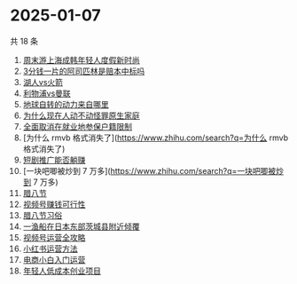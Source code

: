 # 2025-01-07

共 18 条

<!-- BEGIN ZHIHUSEARCH -->
<!-- 最后更新时间 Tue Jan 07 2025 20:28:14 GMT+0800 (China Standard Time) -->
1. [周末游上海成韩年轻人度假新时尚](https://www.zhihu.com/search?q=周末游上海成韩年轻人度假新时尚)
1. [3分钱一片的阿司匹林是赔本中标吗](https://www.zhihu.com/search?q=3分钱一片的阿司匹林是赔本中标吗)
1. [湖人vs火箭](https://www.zhihu.com/search?q=湖人vs火箭)
1. [利物浦vs曼联](https://www.zhihu.com/search?q=利物浦vs曼联)
1. [地球自转的动力来自哪里](https://www.zhihu.com/search?q=地球自转的动力来自哪里)
1. [为什么现在人动不动怪罪原生家庭](https://www.zhihu.com/search?q=为什么现在人动不动怪罪原生家庭)
1. [全面取消在就业地参保户籍限制](https://www.zhihu.com/search?q=全面取消在就业地参保户籍限制)
1. [为什么 rmvb 格式消失了](https://www.zhihu.com/search?q=为什么 rmvb 格式消失了)
1. [短剧推广能否躺赚](https://www.zhihu.com/search?q=短剧推广能否躺赚)
1. [一块吧唧被炒到 7 万多](https://www.zhihu.com/search?q=一块吧唧被炒到 7 万多)
1. [腊八节](https://www.zhihu.com/search?q=腊八节)
1. [视频号赚钱可行性](https://www.zhihu.com/search?q=视频号赚钱可行性)
1. [腊八节习俗](https://www.zhihu.com/search?q=腊八节习俗)
1. [一渔船在日本东部茨城县附近倾覆](https://www.zhihu.com/search?q=一渔船在日本东部茨城县附近倾覆)
1. [视频号运营全攻略](https://www.zhihu.com/search?q=视频号运营全攻略)
1. [小红书运营方法](https://www.zhihu.com/search?q=小红书运营方法)
1. [电商小白入门运营](https://www.zhihu.com/search?q=电商小白入门运营)
1. [年轻人低成本创业项目](https://www.zhihu.com/search?q=年轻人低成本创业项目)
<!-- END ZHIHUSEARCH -->
